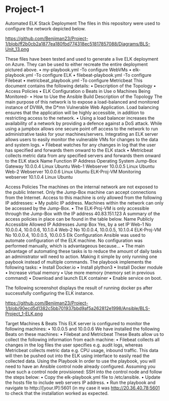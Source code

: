 # Project-1

Automated ELK Stack Deployment
The files in this repository were used to configure the network depicted below.

https://github.com/Benjiman23/Project-1/blob/ff2b0cb2a1877ea180fbd774318ec51817857088/Diagrams/BLS-Unit_13.png

These files have been tested and used to generate a live ELK deployment on Azure. They can be used to either recreate the entire deployment pictured above. 
•	my-playbook.yml		-To configure WebVMs
•	elk-playbook.yml		-To configure ELK 
•	filebeat-playbook.yml 		-To configure Filebeat
•	metricbeat_playbook.yml	-To configure Metricbeat
This document contains the following details:
•	Description of the Topology
•	Access Policies
•	ELK Configuration 
o	Beats in Use
o	Machines Being Monitored-
•	How to Use the Ansible Build
Description of the Topology
The main purpose of this network is to expose a load-balanced and monitored instance of DVWA, the D*mn Vulnerable Web Application.
Load balancing ensures that the application will be highly accessible, in addition to restricting access to the network.
•	Using a load balancer increases the availability of a network by providing a defence against a DoS attack. While using a jumpbox allows one secure point off access to the network to run administrative tasks for your machines/servers.
Integrating an ELK server allows users to easily monitor the vulnerable VMs for changes to the data and system logs.
•	Filebeat watches for any changes in log that the user has specified and forwards them onward to the ELK stack
•	Metricbeat collects metric data from any specified servers and forwards them onward to the ELK stack
Name	Function	IP Address	Operating System
Jump-Box	Gateway	10.0.0.4	Linux Ubuntu
Web-1	Webserver	10.0.0.5	Linux Ubuntu
Web-2	Webserver	10.0.0.6	Linux Ubuntu
ELK-Proj-VM	Monitoring webserver	10.1.0.4	Linux Ubuntu

Access Policies
The machines on the internal network are not exposed to the public Internet.
Only the Jump-Box machine can accept connections from the Internet. Access to this machine is only allowed from the following IP addresses:
•	My public IP address.
Machines within the network can only be accessed by the Jump-Box.
•	The ELK-Proj-VM is only accessible through the Jump-Box with the IP address 40.83.151.123
A summary of the access policies in place can be found in the table below.
Name	Publicly Accessible	Allowed IP Addresses
Jump Box	Yes, by a set IP	<my-public-IP>
Web-1	No	10.0.0.4, 10.0.0.6, 10.1.0.4
Web-2	No	10.0.0.4, 10.0.0.5, 10.1.0.4
ELK-Proj-VM	No	10.0.0.4, 10.0.0.5, 10.0.0.5
Elk Configuration
Ansible was used to automate configuration of the ELK machine. No configuration was performed manually, which is advantageous because...
•	The main advantage of automating these tasks is to reduce the amount of daily tasks an administrator will need to action. Making it simple by only running one paybook instead of multiple commands. 
The playbook implements the following tasks:
•	Install Docker.io
•	Install plython3
•	Install Docker module
•	Increase virtual memory
•	Use more memory (memory set in previous command)
•	Download and launch ELK container
•	Enable service on boot.
 
The following screenshot displays the result of running docker ps after successfully configuring the ELK instance.

https://github.com/Benjiman23/Project-1/blob/90ecd5d1382c5bb701937bbd9af5a262812e1998/Ansible/BLS-Project_1-ELK.png

Target Machines & Beats
This ELK server is configured to monitor the following machines:
•	10.0.0.5 and 10.0.0.6
We have installed the following Beats on these machines:
•	Filebeat and Metricbeat
These Beats allow us to collect the following information from each machine:
•	Filebeat collects all changes in the log files the user specifies e.g. audit logs, whereas Metricbeat collects metric data e.g. CPU usage, inbound traffic. This data will then be pushed out into the ELK using interface to easily read the collected data.
Using the Playbook
In order to use the playbook, you will need to have an Ansible control node already configured. Assuming you have such a control node provisioned:
SSH into the control node and follow the steps below:
•	Copy the elk-playbook.yml file to /etc/ansible.
•	Update the hosts file to include web servers IP address. 
•	Run the playbook and navigate to http://[your.IP]:5601 (in my case it was http://20.36.40.78:5601 to check that the installation worked as expected.
